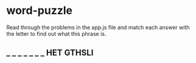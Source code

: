 # word-puzzle

Read through the problems in the app.js file and match each answer with the letter to find out what this phrase is.

## _ _ _ _  _ _ _ HET GTHSLI
